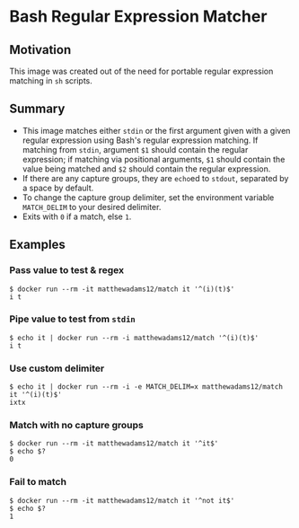 # Bash Regular Expression Matcher

## Motivation
This image was created out of the need for portable regular expression matching in `sh` scripts.

## Summary
* This image matches either `stdin` or the first argument given with a given regular expression using Bash's regular expression matching.  If matching from `stdin`, argument `$1` should contain the regular expression; if matching via positional arguments, `$1` should contain the value being matched and `$2` should contain the regular expression.
* If there are any capture groups, they are `echo`ed to `stdout`, separated by a space by default.
* To change the capture group delimiter, set the environment variable `MATCH_DELIM` to your desired delimiter.
* Exits with `0` if a match, else `1`.

## Examples

### Pass value to test & regex
```
$ docker run --rm -it matthewadams12/match it '^(i)(t)$'
i t
```

### Pipe value to test from `stdin`
```
$ echo it | docker run --rm -i matthewadams12/match '^(i)(t)$'
i t
```

### Use custom delimiter
```
$ echo it | docker run --rm -i -e MATCH_DELIM=x matthewadams12/match it '^(i)(t)$'
ixtx
```

### Match with no capture groups
```
$ docker run --rm -it matthewadams12/match it '^it$'
$ echo $?
0
```

### Fail to match
```
$ docker run --rm -it matthewadams12/match it '^not it$'
$ echo $?
1
```


